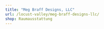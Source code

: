 ```yaml
---
title: "Meg Braff Designs, LLC"
url: /locust-valley/meg-braff-designs-llc/
shop: Raumausstattung
---
```

